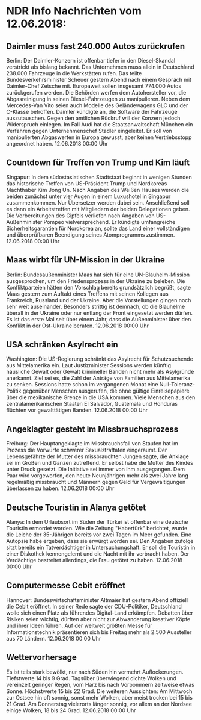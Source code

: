 # NDR Info Nachrichten vom 12.06.2018:


## Daimler muss fast 240.000 Autos zurückrufen
Berlin: Der Daimler-Konzern ist offenbar tiefer in den Diesel-Skandal verstrickt als bislang bekannt. Das Unternehmen muss allein in Deutschland 238.000 Fahrzeuge in die Werkstätten rufen. Das teilte Bundesverkehrsminister Scheuer gestern Abend nach einem Gespräch mit Daimler-Chef Zetsche mit. Europaweit sollen insgesamt 774.000 Autos zurückgerufen werden. Die Behörden werfen dem Autohersteller vor, die Abgasreinigung in seinen Diesel-Fahrzeugen zu manipulieren. Neben dem Mercedes-Van Vito seien auch Modelle des Geländewagens GLC und der C-Klasse betroffen. Daimler kündigte an, die Software der Fahrzeuge auszutauschen. Gegen den amtlichen Rückruf will der Konzern jedoch Widerspruch einlegen. Im Fall Audi hat die Staatsanwaltschaft München ein Verfahren gegen Unternehmenschef Stadler eingeleitet. Er soll von manipulierten Abgaswerten in Europa gewusst, aber keinen Vertriebsstopp angeordnet haben. 12.06.2018 00:00 Uhr 

## Countdown für Treffen von Trump und Kim läuft
Singapur: In dem südostasiatischen Stadtstaat beginnt in wenigen Stunden das historische Treffen von US-Präsident Trump und Nordkoreas Machthaber Kim Jong Un. Nach Angaben des Weißen Hauses werden die beiden zunächst unter vier Augen in einem Luxushotel in Singapur zusammenkommen. Nur Übersetzer werden dabei sein. Anschließend soll es dann ein Arbeitstreffen mit Mitgliedern der beiden Delegationen geben. Die Vorbereitungen des Gipfels verliefen nach Angaben von US-Außenminister Pompeo vielversprechend. Er kündigte umfangreiche Sicherheitsgarantien für Nordkorea an, sollte das Land einer vollständigen und überprüfbaren Beendigung seines Atomprogramms zustimmen. 12.06.2018 00:00 Uhr 

## Maas wirbt für UN-Mission in der Ukraine
Berlin: Bundesaußenminister Maas hat sich für eine UN-Blauhelm-Mission ausgesprochen, um den Friedensprozess in der Ukraine zu beleben. Die Konfliktparteien hätten den Vorschlag bereits grundsätzlich begrüßt, sagte Maas gestern zum Auftakt eines Treffens mit seinen Kollegen aus Frankreich, Russland und der Ukraine. Aber die Vorstellungen gingen noch sehr weit auseinander. Besonders strittig ist demnach, ob die Blauhelme überall in der Ukraine oder nur entlang der Front eingesetzt werden dürfen. Es ist das erste Mal seit über einem Jahr, dass die Außenminister über den Konflikt in der Ost-Ukraine beraten. 12.06.2018 00:00 Uhr 

## USA schränken Asylrecht ein
Washington: Die US-Regierung schränkt das Asylrecht für Schutzsuchende aus Mittelamerika ein. Laut Justizminister Sessions werden künftig häusliche Gewalt oder Gewalt krimineller Banden nicht mehr als Asylgründe anerkannt. Ziel sei es, die Zahl der Anträge von Familien aus Mittelamerika zu senken. Sessions hatte schon im vergangenen Monat eine Null-Toleranz-Politik gegenüber Menschen ausgerufen, die ohne gültige Einreisepapiere über die mexikanische Grenze in die USA kommen. Viele Menschen aus den zentralamerikanischen Staaten El Salvador, Guatemala und Honduras flüchten vor gewalttätigen Banden. 12.06.2018 00:00 Uhr 

## Angeklagter gesteht im Missbrauchsprozess
Freiburg: Der Hauptangeklagte im Missbrauchsfall von Staufen hat im Prozess die Vorwürfe schwerer Sexualstraftaten eingeräumt. Der Lebensgefährte der Mutter des missbrauchten Jungen sagte, die Anklage sei im Großen und Ganzen zutreffend. Er selbst habe die Mutter des Kindes unter Druck gesetzt. Die Initiative sei immer von ihm ausgegangen. Dem Paar wird vorgeworfen, den heute Neunjährigen mehr als zwei Jahre lang regelmäßig missbraucht und Männern gegen Geld für Vergewaltigungen überlassen zu haben. 12.06.2018 00:00 Uhr 

## Deutsche Touristin in Alanya getötet
Alanya: In dem Urlaubsort im Süden der Türkei ist offenbar eine deutsche Touristin ermordet worden. Wie die Zeitung "Habertürk" berichtet, wurde die Leiche der 35-Jährigen bereits vor zwei Tagen im Meer gefunden. Eine Autopsie habe ergeben, dass sie erwürgt worden sei. Den Angaben zufolge sitzt bereits ein Tatverdächtiger in Untersuchungshaft. Er soll die Touristin in einer Diskothek kennengelernt und die Nacht mit ihr verbracht haben. Der Verdächtige bestreitet allerdings, die Frau getötet zu haben. 12.06.2018 00:00 Uhr 

## Computermesse Cebit eröffnet
Hannover: Bundeswirtschaftsminister Altmaier hat gestern Abend offiziell die Cebit eröffnet. In seiner Rede sagte der CDU-Politiker, Deutschland wolle sich einen Platz als führendes Digital-Land erkämpfen. Debatten über Risiken seien wichtig, dürften aber nicht zur Abwanderung kreativer Köpfe und ihrer Ideen führen. Auf der weltweit größten Messe für Informationstechnik präsentieren sich bis Freitag mehr als 2.500 Aussteller aus 70 Ländern. 12.06.2018 00:00 Uhr 

## Wettervorhersage
Es ist teils stark bewölkt, nur nach Süden hin vermehrt Auflockerungen. Tiefstwerte 14 bis 9 Grad. Tagsüber überwiegend dichte Wolken und vereinzelt geringer Regen, vom Harz bis nach Vorpommern zeitweise etwas Sonne. Höchstwerte 15 bis 22 Grad. Die weiteren Aussichten: Am Mittwoch zur Ostsee hin oft sonnig, sonst mehr Wolken, aber meist trocken bei 15 bis 21 Grad. Am Donnerstag vielerorts länger sonnig, vor allem an der Nordsee einige Wolken, 18 bis 24 Grad. 12.06.2018 00:00 Uhr 
